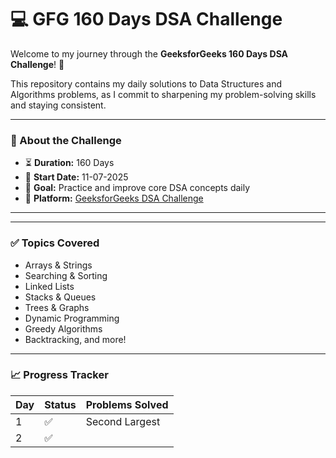 # 💻 GFG 160 Days DSA Challenge

Welcome to my journey through the **GeeksforGeeks 160 Days DSA Challenge**! 🚀

This repository contains my daily solutions to Data Structures and Algorithms problems, as I commit to sharpening my problem-solving skills and staying consistent.

---

### 📌 About the Challenge

- ⏳ **Duration:** 160 Days
- 📅 **Start Date:** 11-07-2025
- 🧠 **Goal:** Practice and improve core DSA concepts daily
- 📝 **Platform:** [GeeksforGeeks DSA Challenge](https://www.geeksforgeeks.org)

---

---

### ✅ Topics Covered

- Arrays & Strings
- Searching & Sorting
- Linked Lists
- Stacks & Queues
- Trees & Graphs
- Dynamic Programming
- Greedy Algorithms
- Backtracking, and more!

---

### 📈 Progress Tracker

| Day | Status | Problems Solved |
|-----|--------|------------------|
| 1   | ✅     | Second Largest |
| 2   | ✅     |  |





